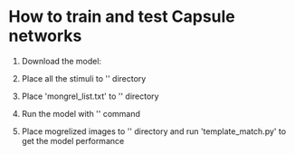 # How to train and test Capsule networks

1. Download the model: 

2. Place all the stimuli to '' directory

3. Place 'mongrel_list.txt' to '' directory

4. Run the model with '' command

5. Place mogrelized images to '' directory and run 'template_match.py' to get the model performance
